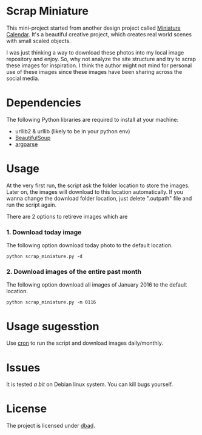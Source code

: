 # Scrap Miniature

This mini-project started from another design project called <a href="http://miniature-calendar.com/">Miniature Calendar</a>. It's a beautiful creative project, which creates real world scenes with small scaled objects.

I was just thinking a way to download these photos into my local image repository and enjoy. So, why not analyze the site structure and try to scrap these images for inspiration. I think the author might not mind for personal use of these images since these images have been sharing across the social media.

# Dependencies

The following Python libraries are required to install at your machine:

* urllib2 & urllib (likely to be in your python env)
* [BeautifulSoup](http://www.crummy.com/software/BeautifulSoup/bs4/doc/#installing-beautiful-soup)
* [argparse](https://pypi.python.org/pypi/argparse)

# Usage

At the very first run, the script ask the folder location to store the images. Later on, the images will download to this location automatically. If you wanna change the download folder location, just delete ".outpath" file and run the script again.

There are 2 options to retireve images which are

### 1. Download today image

The following option download today photo to the default location.

```
python scrap_miniature.py -d 
```

### 2. Download images of the entire past month

The following option download all images of January 2016 to the default location.

```
python scrap_miniature.py -m 0116     
```

# Usage sugesstion
Use [cron](http://www.cyberciti.biz/faq/linux-when-does-cron-daily-weekly-monthly-run/) to run the script and download images daily/monthly.

# Issues

It is tested *a bit* on Debian linux system. You can kill bugs yourself.

# License
The project is licensed under [dbad](http://www.dbad-license.org/).


